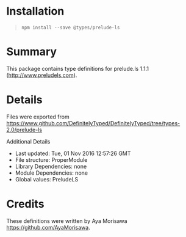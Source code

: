 # Installation
> `npm install --save @types/prelude-ls`

# Summary
This package contains type definitions for prelude.ls 1.1.1 (http://www.preludels.com).

# Details
Files were exported from https://www.github.com/DefinitelyTyped/DefinitelyTyped/tree/types-2.0/prelude-ls

Additional Details
 * Last updated: Tue, 01 Nov 2016 12:57:26 GMT
 * File structure: ProperModule
 * Library Dependencies: none
 * Module Dependencies: none
 * Global values: PreludeLS

# Credits
These definitions were written by Aya Morisawa <https://github.com/AyaMorisawa>.
